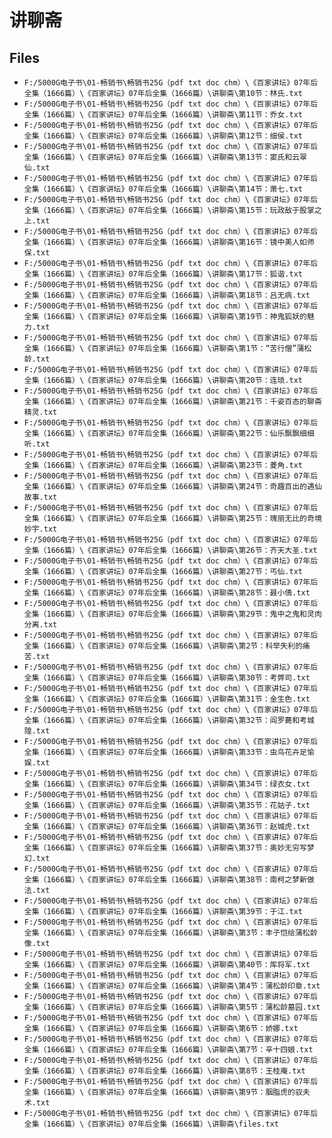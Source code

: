 # 讲聊斋

## Files

- `F:/5000G电子书\01-畅销书\畅销书25G（pdf txt doc chm）\《百家讲坛》07年后全集（1666篇）\《百家讲坛》07年后全集（1666篇）\讲聊斋\第10节：林氏.txt`
- `F:/5000G电子书\01-畅销书\畅销书25G（pdf txt doc chm）\《百家讲坛》07年后全集（1666篇）\《百家讲坛》07年后全集（1666篇）\讲聊斋\第11节：乔女.txt`
- `F:/5000G电子书\01-畅销书\畅销书25G（pdf txt doc chm）\《百家讲坛》07年后全集（1666篇）\《百家讲坛》07年后全集（1666篇）\讲聊斋\第12节：细侯.txt`
- `F:/5000G电子书\01-畅销书\畅销书25G（pdf txt doc chm）\《百家讲坛》07年后全集（1666篇）\《百家讲坛》07年后全集（1666篇）\讲聊斋\第13节：窦氏和云翠仙.txt`
- `F:/5000G电子书\01-畅销书\畅销书25G（pdf txt doc chm）\《百家讲坛》07年后全集（1666篇）\《百家讲坛》07年后全集（1666篇）\讲聊斋\第14节：萧七.txt`
- `F:/5000G电子书\01-畅销书\畅销书25G（pdf txt doc chm）\《百家讲坛》07年后全集（1666篇）\《百家讲坛》07年后全集（1666篇）\讲聊斋\第15节：玩政敌于股掌之上.txt`
- `F:/5000G电子书\01-畅销书\畅销书25G（pdf txt doc chm）\《百家讲坛》07年后全集（1666篇）\《百家讲坛》07年后全集（1666篇）\讲聊斋\第16节：镜中美人如师保.txt`
- `F:/5000G电子书\01-畅销书\畅销书25G（pdf txt doc chm）\《百家讲坛》07年后全集（1666篇）\《百家讲坛》07年后全集（1666篇）\讲聊斋\第17节：狐谐.txt`
- `F:/5000G电子书\01-畅销书\畅销书25G（pdf txt doc chm）\《百家讲坛》07年后全集（1666篇）\《百家讲坛》07年后全集（1666篇）\讲聊斋\第18节：吕无病.txt`
- `F:/5000G电子书\01-畅销书\畅销书25G（pdf txt doc chm）\《百家讲坛》07年后全集（1666篇）\《百家讲坛》07年后全集（1666篇）\讲聊斋\第19节：神鬼狐妖的魅力.txt`
- `F:/5000G电子书\01-畅销书\畅销书25G（pdf txt doc chm）\《百家讲坛》07年后全集（1666篇）\《百家讲坛》07年后全集（1666篇）\讲聊斋\第1节：“苦行僧”蒲松龄.txt`
- `F:/5000G电子书\01-畅销书\畅销书25G（pdf txt doc chm）\《百家讲坛》07年后全集（1666篇）\《百家讲坛》07年后全集（1666篇）\讲聊斋\第20节：连琐.txt`
- `F:/5000G电子书\01-畅销书\畅销书25G（pdf txt doc chm）\《百家讲坛》07年后全集（1666篇）\《百家讲坛》07年后全集（1666篇）\讲聊斋\第21节：千姿百态的聊斋精灵.txt`
- `F:/5000G电子书\01-畅销书\畅销书25G（pdf txt doc chm）\《百家讲坛》07年后全集（1666篇）\《百家讲坛》07年后全集（1666篇）\讲聊斋\第22节：仙乐飘飘细细听.txt`
- `F:/5000G电子书\01-畅销书\畅销书25G（pdf txt doc chm）\《百家讲坛》07年后全集（1666篇）\《百家讲坛》07年后全集（1666篇）\讲聊斋\第23节：菱角.txt`
- `F:/5000G电子书\01-畅销书\畅销书25G（pdf txt doc chm）\《百家讲坛》07年后全集（1666篇）\《百家讲坛》07年后全集（1666篇）\讲聊斋\第24节：奇趣百出的遇仙故事.txt`
- `F:/5000G电子书\01-畅销书\畅销书25G（pdf txt doc chm）\《百家讲坛》07年后全集（1666篇）\《百家讲坛》07年后全集（1666篇）\讲聊斋\第25节：瑰丽无比的奇境妙宇.txt`
- `F:/5000G电子书\01-畅销书\畅销书25G（pdf txt doc chm）\《百家讲坛》07年后全集（1666篇）\《百家讲坛》07年后全集（1666篇）\讲聊斋\第26节：齐天大圣.txt`
- `F:/5000G电子书\01-畅销书\畅销书25G（pdf txt doc chm）\《百家讲坛》07年后全集（1666篇）\《百家讲坛》07年后全集（1666篇）\讲聊斋\第27节：丐仙.txt`
- `F:/5000G电子书\01-畅销书\畅销书25G（pdf txt doc chm）\《百家讲坛》07年后全集（1666篇）\《百家讲坛》07年后全集（1666篇）\讲聊斋\第28节：聂小倩.txt`
- `F:/5000G电子书\01-畅销书\畅销书25G（pdf txt doc chm）\《百家讲坛》07年后全集（1666篇）\《百家讲坛》07年后全集（1666篇）\讲聊斋\第29节：鬼中之鬼和灵肉分离.txt`
- `F:/5000G电子书\01-畅销书\畅销书25G（pdf txt doc chm）\《百家讲坛》07年后全集（1666篇）\《百家讲坛》07年后全集（1666篇）\讲聊斋\第2节：科举失利的痛苦.txt`
- `F:/5000G电子书\01-畅销书\畅销书25G（pdf txt doc chm）\《百家讲坛》07年后全集（1666篇）\《百家讲坛》07年后全集（1666篇）\讲聊斋\第30节：考弊司.txt`
- `F:/5000G电子书\01-畅销书\畅销书25G（pdf txt doc chm）\《百家讲坛》07年后全集（1666篇）\《百家讲坛》07年后全集（1666篇）\讲聊斋\第31节：金生色.txt`
- `F:/5000G电子书\01-畅销书\畅销书25G（pdf txt doc chm）\《百家讲坛》07年后全集（1666篇）\《百家讲坛》07年后全集（1666篇）\讲聊斋\第32节：阎罗薨和考城隍.txt`
- `F:/5000G电子书\01-畅销书\畅销书25G（pdf txt doc chm）\《百家讲坛》07年后全集（1666篇）\《百家讲坛》07年后全集（1666篇）\讲聊斋\第33节：虫鸟花卉足愉娱.txt`
- `F:/5000G电子书\01-畅销书\畅销书25G（pdf txt doc chm）\《百家讲坛》07年后全集（1666篇）\《百家讲坛》07年后全集（1666篇）\讲聊斋\第34节：绿衣女.txt`
- `F:/5000G电子书\01-畅销书\畅销书25G（pdf txt doc chm）\《百家讲坛》07年后全集（1666篇）\《百家讲坛》07年后全集（1666篇）\讲聊斋\第35节：花姑子.txt`
- `F:/5000G电子书\01-畅销书\畅销书25G（pdf txt doc chm）\《百家讲坛》07年后全集（1666篇）\《百家讲坛》07年后全集（1666篇）\讲聊斋\第36节：赵城虎.txt`
- `F:/5000G电子书\01-畅销书\畅销书25G（pdf txt doc chm）\《百家讲坛》07年后全集（1666篇）\《百家讲坛》07年后全集（1666篇）\讲聊斋\第37节：奥妙无穷写梦幻.txt`
- `F:/5000G电子书\01-畅销书\畅销书25G（pdf txt doc chm）\《百家讲坛》07年后全集（1666篇）\《百家讲坛》07年后全集（1666篇）\讲聊斋\第38节：南柯之梦新做法.txt`
- `F:/5000G电子书\01-畅销书\畅销书25G（pdf txt doc chm）\《百家讲坛》07年后全集（1666篇）\《百家讲坛》07年后全集（1666篇）\讲聊斋\第39节：于江.txt`
- `F:/5000G电子书\01-畅销书\畅销书25G（pdf txt doc chm）\《百家讲坛》07年后全集（1666篇）\《百家讲坛》07年后全集（1666篇）\讲聊斋\第3节：丰子恺绘蒲松龄像.txt`
- `F:/5000G电子书\01-畅销书\畅销书25G（pdf txt doc chm）\《百家讲坛》07年后全集（1666篇）\《百家讲坛》07年后全集（1666篇）\讲聊斋\第40节：厍将军.txt`
- `F:/5000G电子书\01-畅销书\畅销书25G（pdf txt doc chm）\《百家讲坛》07年后全集（1666篇）\《百家讲坛》07年后全集（1666篇）\讲聊斋\第4节：蒲松龄印章.txt`
- `F:/5000G电子书\01-畅销书\畅销书25G（pdf txt doc chm）\《百家讲坛》07年后全集（1666篇）\《百家讲坛》07年后全集（1666篇）\讲聊斋\第5节：蒲松龄墓园.txt`
- `F:/5000G电子书\01-畅销书\畅销书25G（pdf txt doc chm）\《百家讲坛》07年后全集（1666篇）\《百家讲坛》07年后全集（1666篇）\讲聊斋\第6节：娇娜.txt`
- `F:/5000G电子书\01-畅销书\畅销书25G（pdf txt doc chm）\《百家讲坛》07年后全集（1666篇）\《百家讲坛》07年后全集（1666篇）\讲聊斋\第7节：辛十四娘.txt`
- `F:/5000G电子书\01-畅销书\畅销书25G（pdf txt doc chm）\《百家讲坛》07年后全集（1666篇）\《百家讲坛》07年后全集（1666篇）\讲聊斋\第8节：王桂庵.txt`
- `F:/5000G电子书\01-畅销书\畅销书25G（pdf txt doc chm）\《百家讲坛》07年后全集（1666篇）\《百家讲坛》07年后全集（1666篇）\讲聊斋\第9节：胭脂虎的驭夫术.txt`
- `F:/5000G电子书\01-畅销书\畅销书25G（pdf txt doc chm）\《百家讲坛》07年后全集（1666篇）\《百家讲坛》07年后全集（1666篇）\讲聊斋\files.txt`
